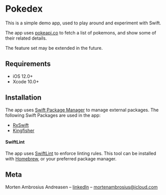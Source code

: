 # Pokedex

This is a simple demo app, used to play around and experiment with Swift. 

The app uses [pokeapi.co](https://pokeapi.co/api/v2/) to fetch a list of pokemons, and show some of their related details.

The feature set may be extended in the future.

## Requirements

- iOS 12.0+
- Xcode 10.0+

## Installation

The app uses [Swift Package Manager](https://swift.org/package-manager/) to manage external packages. The following Swift Packages are used in the app:
- [RxSwift](https://github.com/ReactiveX/RxSwift)
- [Kingfisher](https://github.com/onevcat/Kingfisher)

#### SwiftLint
The app uses [SwiftLint](https://github.com/realm/SwiftLint) to enforce linting rules. This tool can be installed with [Homebrew](https://brew.sh), or your preferred package manager.

## Meta

Morten Ambrosius Andreasen – [linkedIn](https://www.linkedin.com/in/morten-ambrosius/) – mortenambrosius@icloud.com
